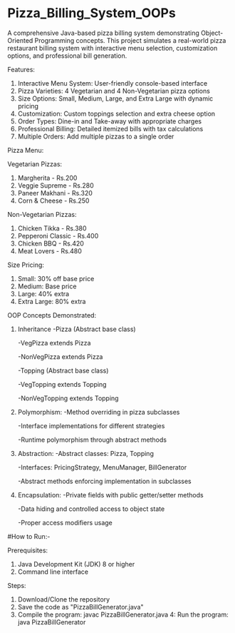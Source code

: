 # Pizza_Billing_System_OOPs

A comprehensive Java-based pizza billing system demonstrating Object-Oriented Programming concepts. This project simulates a real-world pizza restaurant billing system with interactive menu selection, customization options, and professional bill generation.


Features:
1. Interactive Menu System: User-friendly console-based interface
2. Pizza Varieties: 4 Vegetarian and 4 Non-Vegetarian pizza options
3. Size Options: Small, Medium, Large, and Extra Large with dynamic pricing
4. Customization: Custom toppings selection and extra cheese option
5. Order Types: Dine-in and Take-away with appropriate charges
6. Professional Billing: Detailed itemized bills with tax calculations
7. Multiple Orders: Add multiple pizzas to a single order


Pizza Menu:

Vegetarian Pizzas:
1. Margherita - Rs.200
2. Veggie Supreme - Rs.280
3. Paneer Makhani - Rs.320
4. Corn & Cheese - Rs.250

Non-Vegetarian Pizzas:
1. Chicken Tikka - Rs.380
2. Pepperoni Classic - Rs.400
3. Chicken BBQ - Rs.420
4. Meat Lovers - Rs.480

Size Pricing:
1. Small: 30% off base price
2. Medium: Base price
3. Large: 40% extra
4. Extra Large: 80% extra

OOP Concepts Demonstrated:

1. Inheritance
   -Pizza (Abstract base class)
   
   -VegPizza extends Pizza
   
   -NonVegPizza extends Pizza
   
   -Topping (Abstract base class)
   
   -VegTopping extends Topping
   
   -NonVegTopping extends Topping

3. Polymorphism:
   -Method overriding in pizza subclasses
   
   -Interface implementations for different strategies
   
   -Runtime polymorphism through abstract methods

5. Abstraction:
   -Abstract classes: Pizza, Topping
   
   -Interfaces: PricingStrategy, MenuManager, BillGenerator
   
   -Abstract methods enforcing implementation in subclasses

7. Encapsulation:
   -Private fields with public getter/setter methods
   
   -Data hiding and controlled access to object state
   
   -Proper access modifiers usage


#How to Run:-

Prerequisites:
1. Java Development Kit (JDK) 8 or higher
2. Command line interface

Steps:
1. Download/Clone the repository
2. Save the code as "PizzaBillGenerator.java"
3. Compile the program:  javac PizzaBillGenerator.java
4: Run the program:  java PizzaBillGenerator

